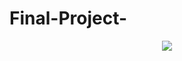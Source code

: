 # Final-Project-
<p align="center">
<img align="center" src="https://github-readme-stats.vercel.app/api?username=Lara1011&show_icons=true&theme=tokyonight" />
</p>
